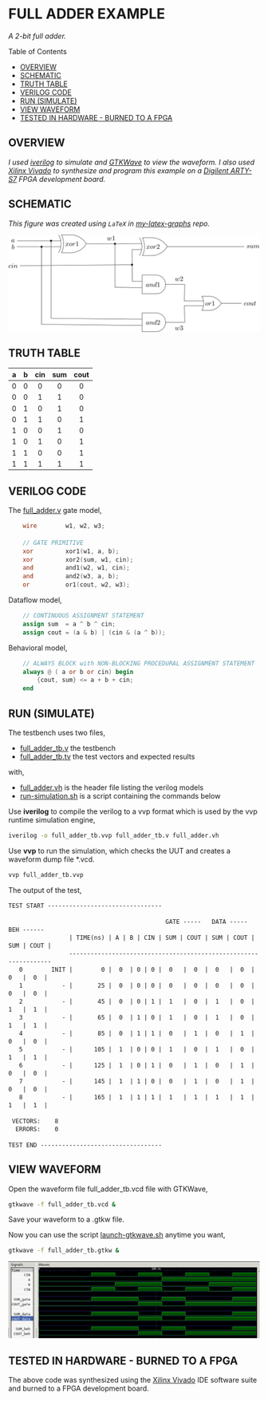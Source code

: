 # FULL ADDER EXAMPLE

_A 2-bit full adder._

Table of Contents

* [OVERVIEW](https://github.com/JeffDeCola/my-verilog-examples/tree/master/combinational-logic/data-operators/full_adder#overview)
* [SCHEMATIC](https://github.com/JeffDeCola/my-verilog-examples/tree/master/combinational-logic/data-operators/full_adder#schematic)
* [TRUTH TABLE](https://github.com/JeffDeCola/my-verilog-examples/tree/master/combinational-logic/data-operators/full_adder#truth-table)
* [VERILOG CODE](https://github.com/JeffDeCola/my-verilog-examples/tree/master/combinational-logic/data-operators/full_adder#verilog-code)
* [RUN (SIMULATE)](https://github.com/JeffDeCola/my-verilog-examples/tree/master/combinational-logic/data-operators/full_adder#run-simulate)
* [VIEW WAVEFORM](https://github.com/JeffDeCola/my-verilog-examples/tree/master/combinational-logic/data-operators/full_adder#view-waveform)
* [TESTED IN HARDWARE - BURNED TO A FPGA](https://github.com/JeffDeCola/my-verilog-examples/tree/master/combinational-logic/data-operators/full_adder#tested-in-hardware---burned-to-a-fpga)

## OVERVIEW

_I used
[iverilog](https://github.com/JeffDeCola/my-cheat-sheets/tree/master/hardware/tools/simulation/iverilog-cheat-sheet)
to simulate and
[GTKWave](https://github.com/JeffDeCola/my-cheat-sheets/tree/master/hardware/tools/simulation/gtkwave-cheat-sheet)
to view the waveform. I also used
[Xilinx Vivado](https://github.com/JeffDeCola/my-cheat-sheets/tree/master/hardware/tools/synthesis/xilinx-vivado-cheat-sheet)
to synthesize and program this example on a
[Digilent ARTY-S7](https://github.com/JeffDeCola/my-cheat-sheets/tree/master/hardware/development/fpga-development-boards/digilent-arty-s7-cheat-sheet)
FPGA development board._

## SCHEMATIC

_This figure was created using `LaTeX` in
[my-latex-graphs](https://github.com/JeffDeCola/my-latex-graphs/tree/master/mathematics/applied/electrical-engineering/combinational-logic/full-adder)
repo._

<p align="center">
    <img src="svgs/full-adder.svg"
    align="middle"
</p>

## TRUTH TABLE

| a     | b     |  cin  |  sum  |  cout |
|:-----:|:-----:|:-----:|:-----:|:-----:|
| 0     | 0     | 0     |   0   |   0   |
| 0     | 0     | 1     |   1   |   0   |
| 0     | 1     | 0     |   1   |   0   |
| 0     | 1     | 1     |   0   |   1   |
| 1     | 0     | 0     |   1   |   0   |
| 1     | 0     | 1     |   0   |   1   |
| 1     | 1     | 0     |   0   |   1   |
| 1     | 1     | 1     |   1   |   1   |

## VERILOG CODE

The
[full_adder.v](https://github.com/JeffDeCola/my-verilog-examples/blob/master/combinational-logic/data-operators/full_adder/full_adder.v)
gate model,

```verilog
    wire        w1, w2, w3;

    // GATE PRIMITIVE
    xor         xor1(w1, a, b);
    xor         xor2(sum, w1, cin);
    and         and1(w2, w1, cin);
    and         and2(w3, a, b);
    or          or1(cout, w2, w3);

```

Dataflow model,

```verilog
    // CONTINUOUS ASSIGNMENT STATEMENT
    assign sum  = a ^ b ^ cin;
    assign cout = (a & b) | (cin & (a ^ b));
```

Behavioral model,

```verilog
    // ALWAYS BLOCK with NON-BLOCKING PROCEDURAL ASSIGNMENT STATEMENT
    always @ ( a or b or cin) begin
        {cout, sum} <= a + b + cin;
    end
```

## RUN (SIMULATE)

The testbench uses two files,

* [full_adder_tb.v](https://github.com/JeffDeCola/my-verilog-examples/blob/master/combinational-logic/data-operators/full_adder/full_adder_tb.v)
  the testbench
* [full_adder_tb.tv](https://github.com/JeffDeCola/my-verilog-examples/blob/master/combinational-logic/data-operators/full_adder/full_adder_tb.tv)
  the test vectors and expected results

with,

* [full_adder.vh](https://github.com/JeffDeCola/my-verilog-examples/blob/master/combinational-logic/data-operators/full_adder/full_adder.vh)
  is the header file listing the verilog models
* [run-simulation.sh](https://github.com/JeffDeCola/my-verilog-examples/blob/master/combinational-logic/data-operators/full_adder/run-simulation.sh)
  is a script containing the commands below

Use **iverilog** to compile the verilog to a vvp format
which is used by the vvp runtime simulation engine,

```bash
iverilog -o full_adder_tb.vvp full_adder_tb.v full_adder.vh
```

Use **vvp** to run the simulation, which checks the UUT
and creates a waveform dump file *.vcd.

```bash
vvp full_adder_tb.vvp
```

The output of the test,

```text
TEST START --------------------------------

                                            GATE -----   DATA -----   BEH ------
                 | TIME(ns) | A | B | CIN | SUM | COUT | SUM | COUT | SUM | COUT |
                 -----------------------------------------------------------------
   0        INIT |        0 |  0  | 0 | 0 |  0   |  0  |  0   |  0  |  0   |  0  |
   1           - |       25 |  0  | 0 | 0 |  0   |  0  |  0   |  0  |  0   |  0  |
   2           - |       45 |  0  | 0 | 1 |  1   |  0  |  1   |  0  |  1   |  1  |
   3           - |       65 |  0  | 1 | 0 |  1   |  0  |  1   |  0  |  1   |  1  |
   4           - |       85 |  0  | 1 | 1 |  0   |  1  |  0   |  1  |  0   |  0  |
   5           - |      105 |  1  | 0 | 0 |  1   |  0  |  1   |  0  |  1   |  1  |
   6           - |      125 |  1  | 0 | 1 |  0   |  1  |  0   |  1  |  0   |  0  |
   7           - |      145 |  1  | 1 | 0 |  0   |  1  |  0   |  1  |  0   |  0  |
   8           - |      165 |  1  | 1 | 1 |  1   |  1  |  1   |  1  |  1   |  1  |

 VECTORS:    8
  ERRORS:    0

TEST END ----------------------------------
```

## VIEW WAVEFORM

Open the waveform file full_adder_tb.vcd file with GTKWave,

```bash
gtkwave -f full_adder_tb.vcd &
```

Save your waveform to a .gtkw file.

Now you can use the script
[launch-gtkwave.sh](https://github.com/JeffDeCola/my-verilog-examples/blob/master/launch-GTKWave-script/launch-gtkwave.sh)
anytime you want,

```bash
gtkwave -f full_adder_tb.gtkw &
```

![full_adder-waveform.jpg](../../../docs/pics/combinational-logic/full_adder-waveform.jpg)

## TESTED IN HARDWARE - BURNED TO A FPGA

The above code was synthesized using the
[Xilinx Vivado](https://github.com/JeffDeCola/my-cheat-sheets/tree/master/hardware/tools/synthesis/xilinx-vivado-cheat-sheet)
IDE software suite and burned to a FPGA development board.
